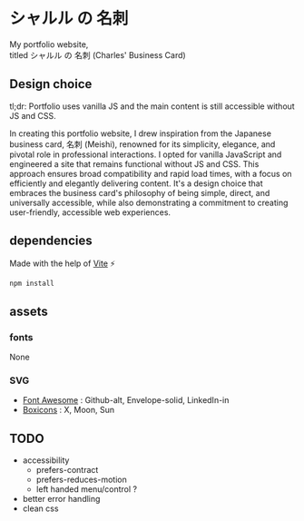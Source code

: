 # シャルル の 名刺

My portfolio website,<br/>
titled シャルル の 名刺 (Charles' Business Card)

## Design choice

tl;dr: Portfolio uses  vanilla JS and the main content is still accessible without JS and CSS.

In creating this portfolio website, I drew inspiration from the Japanese business card, 名刺 (Meishi), renowned for its simplicity, elegance, and pivotal role in professional interactions. I opted for vanilla JavaScript and engineered a site that remains functional without JS and CSS. This approach ensures broad compatibility and rapid load times, with a focus on efficiently and elegantly delivering content. It's a design choice that embraces the business card's philosophy of being simple, direct, and universally accessible, while also demonstrating a commitment to creating user-friendly, accessible web experiences.

## dependencies

Made with the help of [Vite](https://vitejs.dev/) ⚡

```sh
npm install
```

## assets

### fonts

None

### SVG

- [Font Awesome](https://github.com/FortAwesome/Font-Awesome) : Github-alt, Envelope-solid, LinkedIn-in
- [Boxicons](https://github.com/atisawd/boxicons) : X, Moon, Sun

## TODO

- accessibility
	- prefers-contract
	- prefers-reduces-motion
	- left handed menu/control ?
- better error handling
- clean css